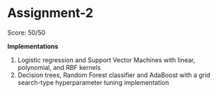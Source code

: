 # **Assignment-2**

Score: 50/50

**Implementations**
1. Logistic regression and Support Vector Machines with linear, polynomial, and RBF kernels
2. Decision trees, Random Forest classifier and AdaBoost with a grid search-type hyperparameter tuning implementation
